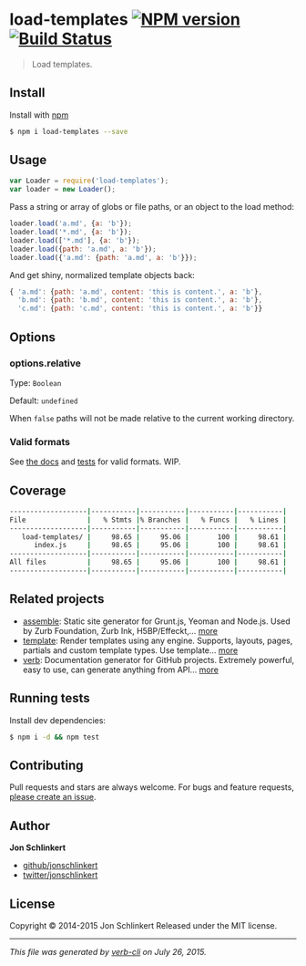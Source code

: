 # load-templates [![NPM version](https://badge.fury.io/js/load-templates.svg)](http://badge.fury.io/js/load-templates)  [![Build Status](https://travis-ci.org/jonschlinkert/load-templates.svg)](https://travis-ci.org/jonschlinkert/load-templates)

> Load templates.

## Install

Install with [npm](https://www.npmjs.com/)

```sh
$ npm i load-templates --save
```

## Usage

```js
var Loader = require('load-templates');
var loader = new Loader();
```

Pass a string or array of globs or file paths, or an object to the load method:

```js
loader.load('a.md', {a: 'b'});
loader.load('*.md', {a: 'b'});
loader.load(['*.md'], {a: 'b'});
loader.load({path: 'a.md', a: 'b'});
loader.load({'a.md': {path: 'a.md', a: 'b'}});
```

And get shiny, normalized template objects back:

```js
{ 'a.md': {path: 'a.md', content: 'this is content.', a: 'b'},
  'b.md': {path: 'b.md', content: 'this is content.', a: 'b'},
  'c.md': {path: 'c.md', content: 'this is content.', a: 'b'}}
```

## Options

### options.relative

Type: `Boolean`

Default: `undefined`

When `false` paths will not be made relative to the current working directory.

### Valid formats

See [the docs](./docs/conventions.md) and [tests](./tests) for valid formats. WIP.

## Coverage

```sh
-------------------|-----------|-----------|-----------|-----------|
File               |   % Stmts |% Branches |   % Funcs |   % Lines |
-------------------|-----------|-----------|-----------|-----------|
   load-templates/ |     98.65 |     95.06 |       100 |     98.61 |
      index.js     |     98.65 |     95.06 |       100 |     98.61 |
-------------------|-----------|-----------|-----------|-----------|
All files          |     98.65 |     95.06 |       100 |     98.61 |
-------------------|-----------|-----------|-----------|-----------|
```

## Related projects

* [assemble](http://assemble.io): Static site generator for Grunt.js, Yeoman and Node.js. Used by Zurb Foundation, Zurb Ink, H5BP/Effeckt,… [more](http://assemble.io)
* [template](https://github.com/jonschlinkert/template): Render templates using any engine. Supports, layouts, pages, partials and custom template types. Use template… [more](https://github.com/jonschlinkert/template)
* [verb](https://github.com/assemble/verb): Documentation generator for GitHub projects. Extremely powerful, easy to use, can generate anything from API… [more](https://github.com/assemble/verb)

## Running tests

Install dev dependencies:

```sh
$ npm i -d && npm test
```

## Contributing

Pull requests and stars are always welcome. For bugs and feature requests, [please create an issue](https://github.com/jonschlinkert/load-templates/issues/new).

## Author

**Jon Schlinkert**

+ [github/jonschlinkert](https://github.com/jonschlinkert)
+ [twitter/jonschlinkert](http://twitter.com/jonschlinkert)

## License

Copyright © 2014-2015 Jon Schlinkert
Released under the MIT license.

***

_This file was generated by [verb-cli](https://github.com/assemble/verb-cli) on July 26, 2015._

<!-- deps:mocha -->